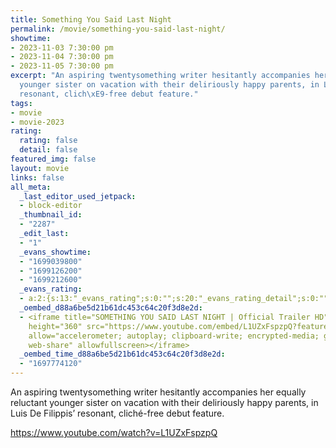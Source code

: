 ```yaml
---
title: Something You Said Last Night
permalink: /movie/something-you-said-last-night/
showtime:
- 2023-11-03 7:30:00 pm
- 2023-11-04 7:30:00 pm
- 2023-11-05 7:30:00 pm
excerpt: "An aspiring twentysomething writer hesitantly accompanies her equally reluctant
  younger sister on vacation with their deliriously happy parents, in Luis De Filippis\u2019
  resonant, clich\xE9-free debut feature."
tags:
- movie
- movie-2023
rating:
  rating: false
  detail: false
featured_img: false
layout: movie
links: false
all_meta:
  _last_editor_used_jetpack:
  - block-editor
  _thumbnail_id:
  - "2287"
  _edit_last:
  - "1"
  _evans_showtime:
  - "1699039800"
  - "1699126200"
  - "1699212600"
  _evans_rating:
  - a:2:{s:13:"_evans_rating";s:0:"";s:20:"_evans_rating_detail";s:0:"";}
  _oembed_d88a6be5d21b61dc453c64c20f3d8e2d:
  - <iframe title="SOMETHING YOU SAID LAST NIGHT | Official Trailer HD" width="640"
    height="360" src="https://www.youtube.com/embed/L1UZxFspzpQ?feature=oembed" frameborder="0"
    allow="accelerometer; autoplay; clipboard-write; encrypted-media; gyroscope; picture-in-picture;
    web-share" allowfullscreen></iframe>
  _oembed_time_d88a6be5d21b61dc453c64c20f3d8e2d:
  - "1697774120"
---
```


An aspiring twentysomething writer hesitantly accompanies her equally reluctant younger sister on vacation with their deliriously happy parents, in Luis De Filippis’ resonant, cliché-free debut feature.

https://www.youtube.com/watch?v=L1UZxFspzpQ 